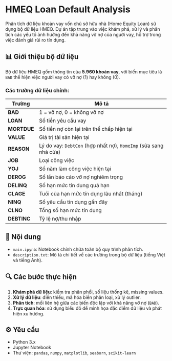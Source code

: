 # HMEQ Loan Default Analysis

Phân tích dữ liệu khoản vay vốn chủ sở hữu nhà (Home Equity Loan) sử dụng bộ dữ liệu HMEQ. Dự án tập trung vào việc khám phá, xử lý và phân tích các yếu tố ảnh hưởng đến khả năng vỡ nợ của người vay, hỗ trợ trong việc đánh giá rủi ro tín dụng.

## 📊 Giới thiệu bộ dữ liệu

Bộ dữ liệu HMEQ gồm thông tin của **5.960 khoản vay**, với biến mục tiêu là `BAD` thể hiện việc người vay có vỡ nợ (1) hay không (0).

### Các trường dữ liệu chính:

| Trường      | Mô tả                                                             |
|-------------|-------------------------------------------------------------------|
| **BAD**     | 1 = vỡ nợ, 0 = không vỡ nợ                                        |
| **LOAN**    | Số tiền yêu cầu vay                                               |
| **MORTDUE** | Số tiền nợ còn lại trên thế chấp hiện tại                         |
| **VALUE**   | Giá trị tài sản hiện tại                                          |
| **REASON**  | Lý do vay: `DebtCon` (hợp nhất nợ), `HomeImp` (sửa sang nhà cửa)  |
| **JOB**     | Loại công việc                                                    |
| **YOJ**     | Số năm làm công việc hiện tại                                     |
| **DEROG**   | Số lần báo cáo vỡ nợ nghiêm trọng                                 |
| **DELINQ**  | Số hạn mức tín dụng quá hạn                                       |
| **CLAGE**   | Tuổi của hạn mức tín dụng lâu nhất (tháng)                        |
| **NINQ**    | Số yêu cầu tín dụng gần đây                                       |
| **CLNO**    | Tổng số hạn mức tín dụng                                          |
| **DEBTINC** | Tỷ lệ nợ/thu nhập                                                 |

## 📁 Nội dung

- `main.ipynb`: Notebook chính chứa toàn bộ quy trình phân tích.
- `description.txt`: Mô tả chi tiết về các trường trong bộ dữ liệu (tiếng Việt và tiếng Anh).

## 🔍 Các bước thực hiện

1. **Khám phá dữ liệu**: kiểm tra phân phối, số liệu thống kê, missing values.
2. **Xử lý dữ liệu**: điền thiếu, mã hóa biến phân loại, xử lý outlier.
3. **Phân tích**: mối liên hệ giữa các biến độc lập với khả năng vỡ nợ (`BAD`).
4. **Trực quan hóa**: sử dụng biểu đồ để minh họa đặc điểm dữ liệu và phát hiện xu hướng.

## ⚙️ Yêu cầu

- Python 3.x
- Jupyter Notebook
- Thư viện: `pandas`, `numpy`, `matplotlib`, `seaborn`, `scikit-learn`

